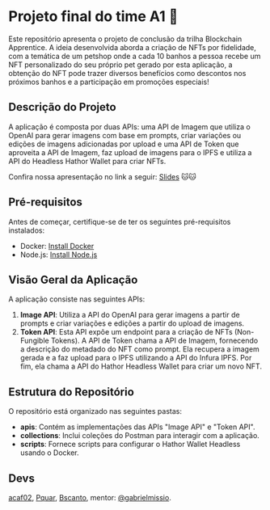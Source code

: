 # Projeto final do time A1 🐶
Este repositório apresenta o projeto de conclusão da trilha Blockchain Apprentice. A ideia desenvolvida aborda a criação de NFTs por fidelidade, com a temática de um petshop onde a cada 10 banhos a pessoa recebe um NFT personalizado do seu próprio pet gerado por esta aplicação, a obtenção do NFT pode trazer diversos benefícios como descontos nos próximos banhos e a participação em promoções especiais!

## Descrição do Projeto
A aplicação é composta por duas APIs: uma API de Imagem que utiliza o OpenAI para gerar imagens com base em prompts, criar variações ou edições de imagens adicionadas por upload e uma API de Token que aproveita a API de Imagem, faz upload de imagens para o IPFS e utiliza a API do Headless Hathor Wallet para criar NFTs.

Confira nossa apresentação no link a seguir: [Slides](https://drive.google.com/file/d/1bU3FMOlwGnB4KQ22qFG3SQIhq7RzzLSk/view?usp=sharing) 🐱🐱

## Pré-requisitos
Antes de começar, certifique-se de ter os seguintes pré-requisitos instalados:

- Docker: [Install Docker](https://docs.docker.com/get-docker/)
- Node.js: [Install Node.js](https://nodejs.org/)

## Visão Geral da Aplicação

A aplicação consiste nas seguintes APIs:

1. **Image API**: Utiliza a API do OpenAI para gerar imagens a partir de prompts e criar variações e edições a partir do upload de imagens.
2. **Token API**: Esta API expõe um endpoint para a criação de NFTs (Non-Fungible Tokens). A API de Token chama a API de Imagem, fornecendo a descrição do metadado do NFT como prompt. Ela recupera a imagem gerada e a faz upload para o IPFS utilizando a API do Infura IPFS. Por fim, ela chama a API do Hathor Headless Wallet para criar um novo NFT.

## Estrutura do Repositório

O repositório está organizado nas seguintes pastas:

- **apis**: Contém as implementações das APIs "Image API" e "Token API".
- **collections**: Inclui coleções do Postman para interagir com a aplicação.
- **scripts**: Fornece scripts para configurar o Hathor Wallet Headless usando o Docker.

## Devs

[acaf02](https://github.com/acaf02), [Pquar](https://github.com/Pquar), [Bscanto](https://github.com/Bscanto), mentor: [@gabrielmissio](https://github.com/gabrielmissio).
